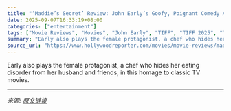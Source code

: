 ```yaml
---
title: "‘Maddie’s Secret’ Review: John Early’s Goofy, Poignant Comedy About a Woman With Bulimia Is a Triumphant Tonal Balancing Act"
date: 2025-09-07T16:33:19+08:00
categories: ["entertainment"]
tags: ["Movie Reviews", "Movies", "John Early", "TIFF", "TIFF 2025", "Toronto 2025", "Toronto Film Festival", "Toronto International Film Festival"]
summary: "Early also plays the female protagonist, a chef who hides her eating disorder from her husband and friends, in this homage to classic TV movies."
source_url: "https://www.hollywoodreporter.com/movies/movie-reviews/maddies-secret-review-john-early-1236363945/"
---
```


Early also plays the female protagonist, a chef who hides her eating disorder from her husband and friends, in this homage to classic TV movies.

---

*来源: [原文链接](https://www.hollywoodreporter.com/movies/movie-reviews/maddies-secret-review-john-early-1236363945/)*
